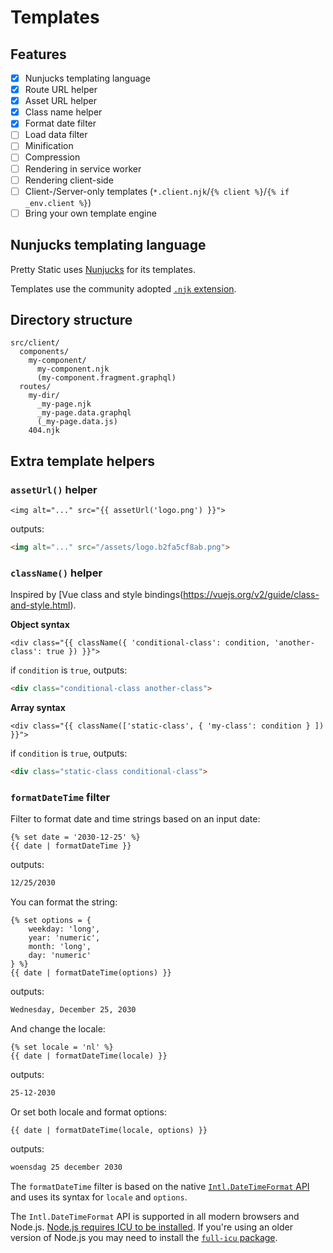 # Templates

## Features

- [x] Nunjucks templating language
- [x] Route URL helper
- [x] Asset URL helper
- [x] Class name helper
- [x] Format date filter
- [ ] Load data filter
- [ ] Minification
- [ ] Compression
- [ ] Rendering in service worker
- [ ] Rendering client-side
- [ ] Client-/Server-only templates (`*.client.njk`/`{% client %}`/`{% if _env.client %}`)
- [ ] Bring your own template engine

## Nunjucks templating language

Pretty Static uses [Nunjucks](https://mozilla.github.io/nunjucks/) for its templates.

Templates use the community adopted [`.njk` extension](https://mozilla.github.io/nunjucks/templating.html#file-extensions).

## Directory structure

```
src/client/
  components/
    my-component/
      my-component.njk
      (my-component.fragment.graphql)
  routes/
    my-dir/
      _my-page.njk
      _my-page.data.graphql
      (_my-page.data.js)
    404.njk
```

## Extra template helpers

### `assetUrl()` helper

```njk
<img alt="..." src="{{ assetUrl('logo.png') }}">
```
outputs:
```html
<img alt="..." src="/assets/logo.b2fa5cf8ab.png">
```

### `className()` helper

Inspired by [Vue class and style bindings(https://vuejs.org/v2/guide/class-and-style.html).

**Object syntax**
```njk
<div class="{{ className({ 'conditional-class': condition, 'another-class': true }) }}">
```
if `condition` is `true`, outputs:
```html
<div class="conditional-class another-class">
```

**Array syntax**
```njk
<div class="{{ className(['static-class', { 'my-class': condition } ]) }}">
```
if `condition` is `true`, outputs:
```html
<div class="static-class conditional-class">
```

### `formatDateTime` filter

Filter to format date and time strings based on an input date:

```njk
{% set date = '2030-12-25' %}
{{ date | formatDateTime }}
```
outputs:
```html
12/25/2030
```

You can format the string:
```njk
{% set options = { 
    weekday: 'long', 
    year: 'numeric', 
    month: 'long', 
    day: 'numeric'
} %}
{{ date | formatDateTime(options) }}
```
outputs:
```html
Wednesday, December 25, 2030
```

And change the locale:
```njk
{% set locale = 'nl' %}
{{ date | formatDateTime(locale) }}
```
outputs:
```html
25-12-2030
```

Or set both locale and format options:
```njk
{{ date | formatDateTime(locale, options) }}
```
outputs:
```html
woensdag 25 december 2030
```

The `formatDateTime` filter is based on the native [`Intl.DateTimeFormat` API](https://developer.mozilla.org/en-US/docs/Web/JavaScript/Reference/Global_Objects/Intl/DateTimeFormat/format) and uses its syntax for `locale` and `options`.

The `Intl.DateTimeFormat` API is supported in all modern browsers and Node.js. [Node.js requires ICU to be installed](https://nodejs.org/api/intl.html). If you're using an older version of Node.js you may need to install the [`full-icu` package](https://www.npmjs.com/package/full-icu).